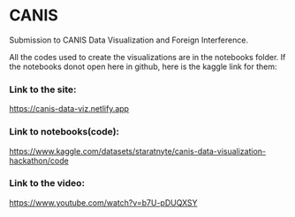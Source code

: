# CANIS
Submission to CANIS Data Visualization and Foreign Interference.

All the codes used to create the visualizations are in the notebooks folder. If the notebooks donot open here in github, here is the kaggle link for them:

### Link to the site:
https://canis-data-viz.netlify.app

### Link to notebooks(code):
https://www.kaggle.com/datasets/staratnyte/canis-data-visualization-hackathon/code

### Link to the video:
https://www.youtube.com/watch?v=b7U-pDUQXSY
